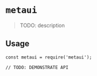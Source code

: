 # `metaui`

> TODO: description

## Usage

```
const metaui = require('metaui');

// TODO: DEMONSTRATE API
```
